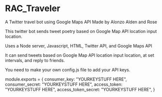 # RAC_Traveler
A Twitter travel bot using Google Maps API
Made by Alonzo Alden and Rose

This twitter bot sends tweet poetry based on Google Map API location input location.

Uses a Node server, Javascript, HTML, Twitter API, and Google Maps API

It can send tweets based on Google Map API location input location, at set intervals, and reply to friends.

You need to make your own config.js file to add your API keys.

module.exports = {
consumer_key: "YOURKEYSTUFF HERE",
consumer_secret: "YOURKEYSTUFF HERE",
access_token: "YOURKEYSTUFF HERE",
access_token_secret: "YOURKEYSTUFF HERE",
}